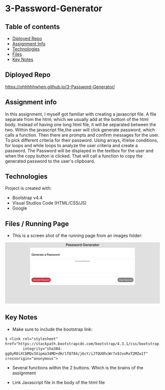# 3-Password-Generator

## Table of contents
* [Diployed Repo](#diployed-repo)
* [Assignment Info](#assignment-info)
* [Technologies](#technologies)
* [Files](#files)
* [Key Notes](#key-notes)

## Diployed Repo
https://ohhhhhwhen.github.io/3-Password-Generator/

## Assignment info
In this assignment, I myself got familiar with creating a javascript file. 
A file separate from the html, which we usually add at the bottom of the
html body. Instead of having one long html file, it will be separated between 
the two. Within the javascript file,the user will click generate password, 
which calls a function. Then there are prompts and confirm messages for the 
user. To pick different criteria for their password. Using arrays, if/else 
conditions, for loops and while loops to analyze the user criteria and create 
a password. The Password will be displayed in the textbox for the user and when
the copy button is clicked. That will call a function to copy the generated password
to the user's clipboard.

	
## Technologies
Project is created with:
* Bootstrap v4.4
* Visual Studios Code (HTML/CSS/JS)
* Google
	
## Files / Running Page
* This is a screen shot of the running page from an images folder:

 ![Password Generator Picture](images/Screen-Shot.png)


## Key Notes
* Make sure to include the bootstrap link:

```
$ <link rel="stylesheet" href="https://stackpath.bootstrapcdn.com/bootstrap/4.3.1/css/bootstrap.min.css"
        integrity="sha384-ggOyR0iXCbMQv3Xipma34MD+dH/1fQ784/j6cY/iJTQUOhcWr7x9JvoRxT2MZw1T" crossorigin="anonymous">

```
* Several functions within the 2 buttons. Which is the brains of the assignment

* Link Javascript file in the body of the html file
